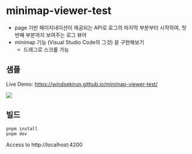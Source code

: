 # minimap-viewer-test

* page 기반 페이지네이션이 제공되는 API로 로그의 마지막 부분부터 시작하여, 첫 번째 부분까지 보여주는 로그 뷰어
* minimap 기능 (Visual Studio Code의 그것) 을 구현해보기
  * 드래그로 스크롤 가능

## 샘플
Live Demo: https://windsekirun.github.io/minimap-viewer-test/

![](docs/sample.gif)

## 빌드

```
pnpm install
pnpm dev
```

Access to http://localhost:4200